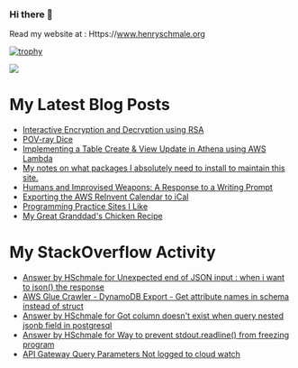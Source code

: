### Hi there 👋

Read my website at : Https://www.henryschmale.org

[![trophy](https://github-profile-trophy.vercel.app/?username=hschmale16)](https://github.com/ryo-ma/github-profile-trophy)

![](https://oosbvkzj53.execute-api.us-east-1.amazonaws.com/hit?url=https://github.com/hschmale16)

# My Latest Blog Posts
<!-- BLOG-POST-LIST:START -->
- [Interactive Encryption and Decryption using RSA](https://www.henryschmale.org/2022/03/14/rsa.html)
- [POV-ray Dice](https://www.henryschmale.org/2022/02/22/povray-dice.html)
- [Implementing a Table Create &amp; View Update in Athena using AWS Lambda](https://www.henryschmale.org/2022/02/01/athena-view-update.html)
- [My notes on what packages I absolutely need to install to maintain this site.](https://www.henryschmale.org/2022/01/27/new-laptop-setup.html)
- [Humans and Improvised Weapons: A Response to a Writing Prompt](https://www.henryschmale.org/2021/12/25/fic-qa-team-weapon.html)
- [Exporting the AWS ReInvent Calendar to iCal](https://www.henryschmale.org/2021/11/23/reinvent-calendar.html)
- [Programming Practice Sites I Like](https://www.henryschmale.org/2021/11/15/progprac.html)
- [My Great Granddad&#39;s Chicken Recipe](https://www.henryschmale.org/2021/09/26/chicken.html)
<!-- BLOG-POST-LIST:END -->

# My StackOverflow Activity
<!-- STACKOVERFLOW:START -->
- [Answer by HSchmale for Unexpected end of JSON input : when i want to json&lpar;&rpar; the response](https://stackoverflow.com/questions/69095632/unexpected-end-of-json-input-when-i-want-to-json-the-response/69095719#69095719)
- [AWS Glue Crawler - DynamoDB Export - Get attribute names in schema instead of struct](https://stackoverflow.com/questions/69081400/aws-glue-crawler-dynamodb-export-get-attribute-names-in-schema-instead-of-st)
- [Answer by HSchmale for Got column doesn&#39;t exist when query nested jsonb field in postgresql](https://stackoverflow.com/questions/69021083/got-column-doesnt-exist-when-query-nested-jsonb-field-in-postgresql/69021160#69021160)
- [Answer by HSchmale for Way to prevent stdout.readline&lpar;&rpar; from freezing program](https://stackoverflow.com/questions/68523083/way-to-prevent-stdout-readline-from-freezing-program/68523114#68523114)
- [API Gateway Query Parameters Not logged to cloud watch](https://stackoverflow.com/questions/68323907/api-gateway-query-parameters-not-logged-to-cloud-watch)
<!-- STACKOVERFLOW:END -->
